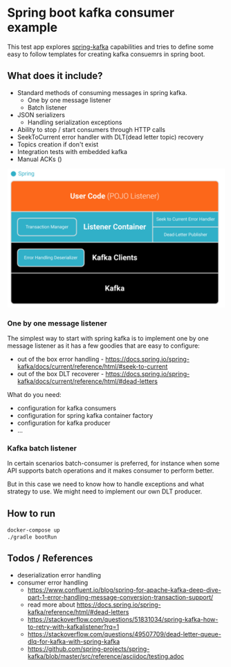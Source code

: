 # Spring boot kafka consumer example

This test app explores [spring-kafka](https://docs.spring.io/spring-kafka/docs/2.5.6.RELEASE/reference/html/) capabilities and tries to define some easy to follow templates for creating kafka consuemrs in spring boot.

## What does it include?

- Standard methods of consuming messages in spring kafka.
  - One by one message listener
  - Batch listener
- JSON serializers
    - Handling serialization exceptions
- Ability to stop / start consumers through HTTP calls
- SeekToCurrent error handler with DLT(dead letter topic) recovery
- Topics creation if don't exist
- Integration tests with embedded kafka
- Manual ACKs ()

![spring-kafka.png](./spring-kafka.png)


### One by one message listener

The simplest way to start with spring kafka is to implement one by one message listener as it has a few goodies that are easy to configure:

- out of the box error handling - https://docs.spring.io/spring-kafka/docs/current/reference/html/#seek-to-current  
- out of the box DLT recoverer - https://docs.spring.io/spring-kafka/docs/current/reference/html/#dead-letters

What do you need:

- configuration for kafka consumers
- configuration for spring kafka container factory
- configuration for kafka producer
- ...

### Kafka batch listener

In certain scenarios batch-consumer is preferred, for instance when some API supports batch operations and it makes consumer to perform better.

But in this case we need to know how to handle exceptions and what strategy to use.
We might need to implement our own DLT producer.

## How to run

```
docker-compose up
./gradle bootRun
```


## Todos / References

- deserialization error handling
- consumer error handling
  - https://www.confluent.io/blog/spring-for-apache-kafka-deep-dive-part-1-error-handling-message-conversion-transaction-support/
  - read more about https://docs.spring.io/spring-kafka/reference/html/#dead-letters
  - https://stackoverflow.com/questions/51831034/spring-kafka-how-to-retry-with-kafkalistener?rq=1
  - https://stackoverflow.com/questions/49507709/dead-letter-queue-dlq-for-kafka-with-spring-kafka
  - https://github.com/spring-projects/spring-kafka/blob/master/src/reference/asciidoc/testing.adoc
